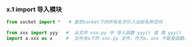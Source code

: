 



### x.1 import 导入模块
```python
from socket import *   # 是把socket下的所有名字引入当前名称空间

from xxx import yyy   #  从文件 xxx.py 中 导入函数 yyy() 或 类 yyy()
import a.xxx as x     #  文件夹a下的 xxx.py 文件，作为x。xxx 不能是函数。
```


